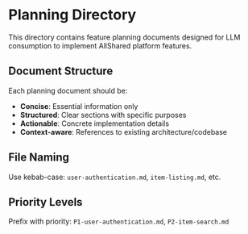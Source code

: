 # Planning Directory

This directory contains feature planning documents designed for LLM consumption to implement AllShared platform features.

## Document Structure

Each planning document should be:
- **Concise**: Essential information only
- **Structured**: Clear sections with specific purposes
- **Actionable**: Concrete implementation details
- **Context-aware**: References to existing architecture/codebase

## File Naming
Use kebab-case: `user-authentication.md`, `item-listing.md`, etc.

## Priority Levels
Prefix with priority: `P1-user-authentication.md`, `P2-item-search.md`
